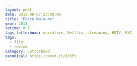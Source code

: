 ```yaml
---
layout: post 
date: 2015-06-07 23:59:00
title: "Force Majeure"
year: 2014
rating: 0.7
tags_letterboxd: narrative, Netflix, streaming, HDTV, NYC
tags:
  - film
  - review
category: Letterboxd
canonical: https://boxd.it/635Pt
---
```

